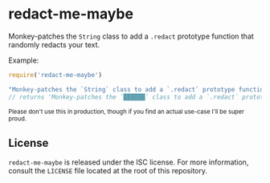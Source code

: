 # redact-me-maybe

Monkey-patches the `String` class to add a `.redact` prototype function that randomly redacts your text.

Example:
```js
require('redact-me-maybe')

"Monkey-patches the `String` class to add a `.redact` prototype function that randomly redacts your text.".redact(0.7)
// returns 'Monkey-patches the `██████` class to add a `.redact` prototype function that randomly redacts ████ ████.'
```

<small>Please don't use this in production, though if you find an actual use-case I'll be super proud.</small>

## License

`redact-me-maybe` is released under the ISC license.
For more information, consult the `LICENSE` file located at the root of this repository.
